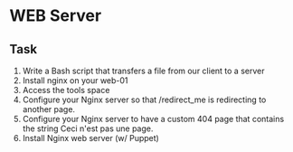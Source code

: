 # WEB Server

## Task 

1. Write a Bash script that transfers a file from our client to a server
2. Install nginx on your web-01
3. Access the tools space
4. Configure your Nginx server so that /redirect_me is redirecting to another page.
5. Configure your Nginx server to have a custom 404 page that contains the string Ceci n'est pas une page.
6. Install Nginx web server (w/ Puppet)
